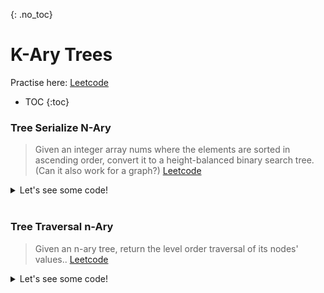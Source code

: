 {: .no_toc}
# K-Ary Trees
Practise here: [Leetcode](https://leetcode.com/list?selectedList=9db7pr2r)

- TOC
{:toc}

### Tree Serialize N-Ary

> Given an integer array nums where the elements are sorted in ascending order,
convert it to a height-balanced binary search tree.
> (Can it also work for a graph?)
> [Leetcode](https://leetcode.com/problems/serialize-and-deserialize-n-ary-tree/) <BR>

<details><summary markdown="span">Let's see some code!</summary>

```python
class Codec:
    def serialize(self, root):
        def preorder(node):
            if node:
                res.append(str(node.val))
                for child in node.children:
                    preorder(child)
                res.append("#")

        res = []
        preorder(root)
        return ",".join(res)

    def deserialize(self, data):
        def preorder():
            if not arr:
                return None

            parent = Node(int(arr.pop(0)), [])

            while arr[0] != "#":
                parent.children.append(preorder())

            arr.pop(0)

            return parent

        if data:
            arr = data.split(",")
            return preorder()

class Codec:
    def serialize(self, root):
        def tuplify(root):
            if root:
                tuple = (root.val, [tuplify(x) for x in root.children])
                return tuple

        return json.dumps(tuplify(root))

    def deserialize(self, data):
        def detuplify(arr):
            if arr:
                root = Node(arr[0], [])
                for c in arr[1]:
                    root.children.append(detuplify(c))
                return root
            return None
        return detuplify(json.loads(data))
```

</details>
<BR>

### Tree Traversal n-Ary

> Given an n-ary tree, return the level order traversal of its nodes' values..
> [Leetcode](https://leetcode.com/problems/n-ary-tree-level-order-traversal/) <BR>

<details><summary markdown="span">Let's see some code!</summary>

```python
class Solution:
    def levelOrder(self, root: 'Node') -> List[List[int]]:
        def solve(node, d):
            if not node:
                return
            else:
                if d == 0:
                    res[d].append(node.val)
                    d += 1

                for child in node.children:
                    res[d].append(child.val)
                    solve(child, d + 1)

        res = collections.defaultdict(list)
        solve(root, 0)
        return res.values()
```

</details>
<BR>

